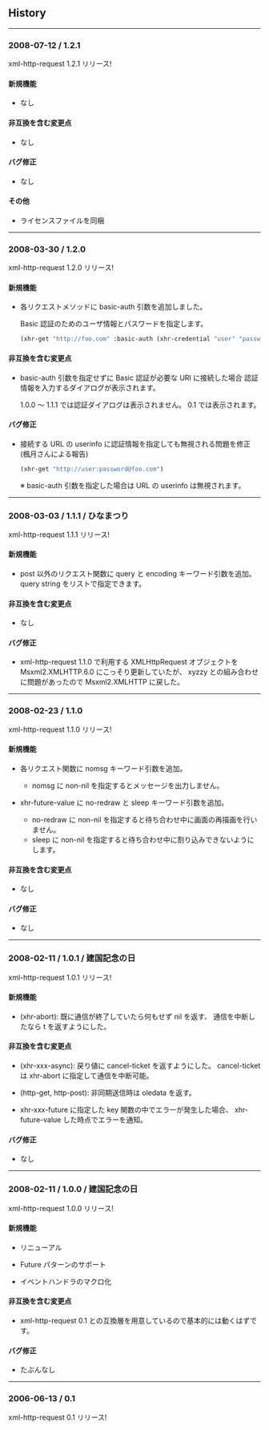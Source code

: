 ## History

---

### 2008-07-12 / 1.2.1

xml-http-request 1.2.1 リリース!

#### 新規機能

  * なし

#### 非互換を含む変更点

  * なし

#### バグ修正

  * なし

#### その他

  * ライセンスファイルを同梱


---

### 2008-03-30 / 1.2.0

xml-http-request 1.2.0 リリース!

#### 新規機能

  * 各リクエストメソッドに basic-auth 引数を追加しました。

    Basic 認証のためのユーザ情報とパスワードを指定します。

    ```lisp
    (xhr-get "http://foo.com" :basic-auth (xhr-credential "user" "password"))
    ```

#### 非互換を含む変更点

  * basic-auth 引数を指定せずに Basic 認証が必要な URI に接続した場合
    認証情報を入力するダイアログが表示されます。

    1.0.0 〜 1.1.1 では認証ダイアログは表示されません。
    0.1 では表示されます。

#### バグ修正

  * 接続する URL の userinfo に認証情報を指定しても無視される問題を修正
    (楓月さんによる報告)

    ```lisp
    (xhr-get "http://user:password@foo.com")
    ```

    ※ basic-auth 引数を指定した場合は URL の userinfo は無視されます。


---

### 2008-03-03 / 1.1.1 / ひなまつり

xml-http-request 1.1.1 リリース!

#### 新規機能

  * post 以外のリクエスト関数に query と encoding キーワード引数を追加。
    query string をリストで指定できます。

#### 非互換を含む変更点

  * なし

#### バグ修正

  * xml-http-request 1.1.0 で利用する XMLHttpRequest オブジェクトを
    Msxml2.XMLHTTP.6.0 にこっそり更新していたが、
    xyzzy との組み合わせに問題があったので Msxml2.XMLHTTP に戻した。


---

### 2008-02-23 / 1.1.0

xml-http-request 1.1.0 リリース!

#### 新規機能

  * 各リクエスト関数に nomsg キーワード引数を追加。

    - nomsg に non-nil を指定するとメッセージを出力しません。

  * xhr-future-value に no-redraw と sleep キーワード引数を追加。

    - no-redraw に non-nil を指定すると待ち合わせ中に画面の再描画を行いません。
    - sleep に non-nil を指定すると待ち合わせ中に割り込みできないようにします。

#### 非互換を含む変更点

  * なし

#### バグ修正

  * なし


---

### 2008-02-11 / 1.0.1 / 建国記念の日

xml-http-request 1.0.1 リリース!

#### 新規機能

  * (xhr-abort): 既に通信が終了していたら何もせず nil を返す、
    通信を中断したなら t を返すようにした。

#### 非互換を含む変更点

  * (xhr-xxx-async): 戻り値に cancel-ticket を返すようにした。
    cancel-ticket は xhr-abort に指定して通信を中断可能。

  * (http-get, http-post): 非同期送信時は oledata を返す。

  * xhr-xxx-future に指定した key 関数の中でエラーが発生した場合、
    xhr-future-value した時点でエラーを通知。

#### バグ修正

  * なし


---

### 2008-02-11 / 1.0.0 / 建国記念の日

xml-http-request 1.0.0 リリース!

#### 新規機能

  * リニューアル

  * Future パターンのサポート

  * イベントハンドラのマクロ化

#### 非互換を含む変更点

  * xml-http-request 0.1 との互換層を用意しているので基本的には動くはずです。

#### バグ修正

  * たぶんなし


---

### 2006-06-13 / 0.1

xml-http-request 0.1 リリース!
